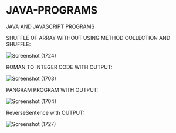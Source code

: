 # JAVA-PROGRAMS
JAVA AND JAVASCRIPT PROGRAMS

SHUFFLE OF ARRAY WITHOUT USING METHOD COLLECTION AND SHUFFLE:

![Screenshot (1724)](https://github.com/shruti2222K/JAVA-PROGRAMS/assets/145823175/33f7d09b-96a4-4a76-890a-c39a3e1b397c)


ROMAN TO INTEGER CODE WITH OUTPUT:

![Screenshot (1703)](https://github.com/shruti2222K/JAVA-PROGRAMS/assets/145823175/f585a575-1bac-4ece-8e9b-dc372e9104a9)

PANGRAM PROGRAM WITH OUTPUT:

![Screenshot (1704)](https://github.com/shruti2222K/JAVA-PROGRAMS/assets/145823175/24203c4c-9d4b-48fe-b813-1a910d8967a2)

ReverseSentence with OUTPUT:

![Screenshot (1727)](https://github.com/shruti2222K/JAVA-PROGRAMS/assets/145823175/a94c8c28-3dc5-4691-b608-d6da06a55342)



